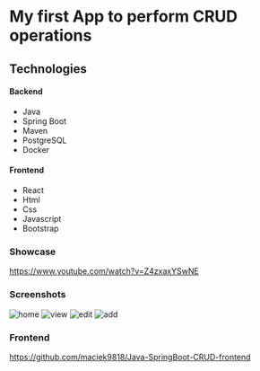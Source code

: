 # My first App to perform CRUD operations

## Technologies
#### Backend
* Java
* Spring Boot
* Maven
* PostgreSQL
* Docker
#### Frontend
* React
* Html
* Css
* Javascript
* Bootstrap

### Showcase
https://www.youtube.com/watch?v=Z4zxaxYSwNE
### Screenshots
![home](https://user-images.githubusercontent.com/71665335/226129609-e60bc4c1-0712-4780-a522-bf4db884f8b9.PNG)
![view](https://user-images.githubusercontent.com/71665335/226129611-7d711e0e-11bd-4a1a-b41d-de5d9cb14212.PNG)
![edit](https://user-images.githubusercontent.com/71665335/226129613-65332635-2148-47bc-9c6c-e3680c6ab2f5.PNG)
![add](https://user-images.githubusercontent.com/71665335/226129614-5810db30-baf5-48c1-ab50-42aaec39b122.PNG)

### Frontend 
https://github.com/maciek9818/Java-SpringBoot-CRUD-frontend
